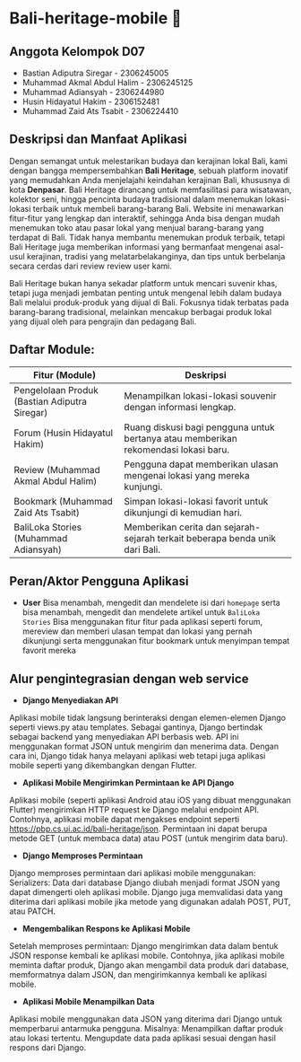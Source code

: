 # Bali-heritage-mobile 🍹

## Anggota Kelompok D07
- Bastian Adiputra Siregar - 2306245005
- Muhammad Akmal Abdul Halim - 2306245125
- Muhammad Adiansyah - 2306244980
- Husin Hidayatul Hakim - 2306152481
- Muhammad Zaid Ats Tsabit - 2306224410

## Deskripsi dan Manfaat Aplikasi
Dengan semangat untuk melestarikan budaya dan kerajinan lokal Bali, kami dengan bangga mempersembahkan **Bali Heritage**, sebuah platform inovatif yang memudahkan Anda menjelajahi keindahan kerajinan Bali, khususnya di kota **Denpasar**. Bali Heritage dirancang untuk memfasilitasi para wisatawan, kolektor seni, hingga pencinta budaya tradisional dalam menemukan lokasi-lokasi terbaik untuk membeli barang-barang Bali. Website ini menawarkan fitur-fitur yang lengkap dan interaktif, sehingga Anda bisa dengan mudah menemukan toko atau pasar lokal yang menjual barang-barang yang terdapat di Bali. Tidak hanya membantu menemukan produk terbaik, tetapi Bali Heritage juga memberikan informasi yang bermanfaat mengenai asal-usul kerajinan, tradisi yang melatarbelakanginya, dan tips untuk berbelanja secara cerdas dari review review user kami.

Bali Heritage bukan hanya sekadar platform untuk mencari suvenir khas, tetapi juga menjadi jembatan penting untuk mengenal lebih dalam budaya Bali melalui produk-produk yang dijual di Bali. Fokusnya tidak terbatas pada barang-barang tradisional, melainkan mencakup berbagai produk lokal yang dijual oleh para pengrajin dan pedagang Bali.

## Daftar Module:
| Fitur (Module)         | Deskripsi                                                                                   |
|------------------------|---------------------------------------------------------------------------------------------|
| Pengelolaan Produk (Bastian Adiputra Siregar)    | Menampilkan lokasi-lokasi souvenir dengan informasi lengkap.                                |
| Forum (Husin Hidayatul Hakim)                 | Ruang diskusi bagi pengguna untuk bertanya atau memberikan rekomendasi lokasi baru.         |
| Review (Muhammad Akmal Abdul Halim)                | Pengguna dapat memberikan ulasan mengenai lokasi yang mereka kunjungi.                      |
| Bookmark (Muhammad Zaid Ats Tsabit)               | Simpan lokasi-lokasi favorit untuk dikunjungi di kemudian hari.                             |
| BaliLoka Stories  (Muhammad Adiansyah)     | Memberikan cerita dan sejarah-sejarah terkait beberapa benda unik dari Bali.               |

## Peran/Aktor Pengguna Aplikasi
- **User**
  Bisa menambah, mengedit dan mendelete isi dari `homepage` serta bisa menambah, mengedit dan mendelete artikel untuk `BaliLoka Stories`
  Bisa menggunakan fitur fitur pada aplikasi seperti forum, mereview dan memberi ulasan tempat dan lokasi yang pernah dikunjungi serta menggunakan fitur bookmark untuk menyimpan tempat favorit mereka

## Alur pengintegrasian dengan web service
- **Django Menyediakan API**

Aplikasi mobile tidak langsung berinteraksi dengan elemen-elemen Django seperti views.py atau templates. Sebagai gantinya, Django bertindak sebagai backend yang menyediakan API berbasis web. API ini menggunakan format JSON untuk mengirim dan menerima data. Dengan cara ini, Django tidak hanya melayani aplikasi web tetapi juga aplikasi mobile seperti yang dikembangkan dengan Flutter.

- **Aplikasi Mobile Mengirimkan Permintaan ke API Django**
  
Aplikasi mobile (seperti aplikasi Android atau iOS yang dibuat menggunakan Flutter) mengirimkan HTTP request ke Django melalui endpoint API. Contohnya, aplikasi mobile dapat mengakses endpoint seperti https://pbp.cs.ui.ac.id/bali-heritage/json.
Permintaan ini dapat berupa metode GET (untuk membaca data) atau POST (untuk mengirim data baru).

- **Django Memproses Permintaan**
  
Django memproses permintaan dari aplikasi mobile menggunakan:
Serializers: Data dari database Django diubah menjadi format JSON yang dapat dimengerti oleh aplikasi mobile.
Django juga memvalidasi data yang diterima dari aplikasi mobile jika metode yang digunakan adalah POST, PUT, atau PATCH.

- **Mengembalikan Respons ke Aplikasi Mobile**
  
Setelah memproses permintaan:
Django mengirimkan data dalam bentuk JSON response kembali ke aplikasi mobile.
Contohnya, jika aplikasi mobile meminta daftar produk, Django akan mengambil data produk dari database, memformatnya dalam JSON, dan mengirimkannya kembali ke aplikasi mobile.

- **Aplikasi Mobile Menampilkan Data**

Aplikasi mobile menggunakan data JSON yang diterima dari Django untuk memperbarui antarmuka pengguna. Misalnya:
Menampilkan daftar produk atau lokasi tertentu.
Mengupdate data pada aplikasi sesuai dengan hasil respons dari Django.
